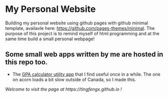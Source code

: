 # My Personal Website
Building my personal website using github pages with github minimal template, availavle here: https://github.com/pages-themes/minimal. The purpose of this project is to remind myself of html programming and at the same time build a small personal webpage!

## Some small web apps written by me are hosted in this repo too.
- The [GPA calculator utility app](https://tingfengx.github.io/utils/gpacalc/gpacalc.html) that I find useful once in a while.  The one on acorn loads a bit slow outside of Canada, so I made this.

<p><em> Welcome to visit the page at https://tingfengx.github.io ! </em></p>
